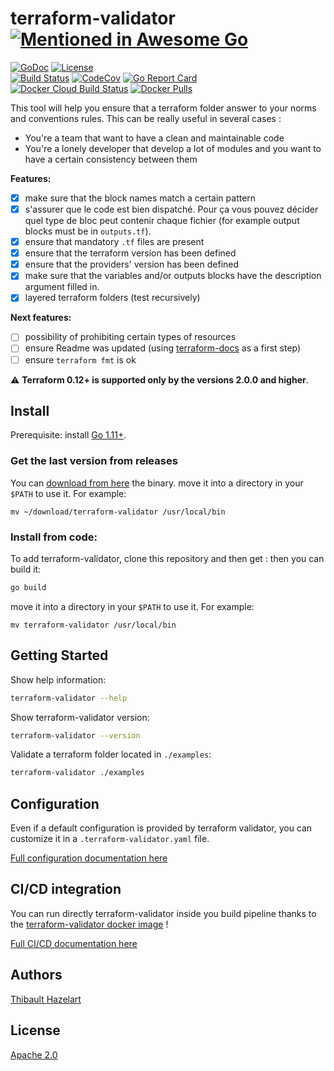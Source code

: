 # terraform-validator [![Mentioned in Awesome Go](https://awesome.re/mentioned-badge.svg)](https://github.com/avelino/awesome-go#validation)

[![GoDoc](https://godoc.org/github.com/thazelart/terraform-validator?status.svg)](https://godoc.org/github.com/thazelart/terraform-validator) [![License](https://img.shields.io/badge/License-Apache%202.0-blue.svg)](https://github.com/gojp/goreportcard/blob/master/LICENSE)          
[![Build Status](https://travis-ci.com/thazelart/terraform-validator.svg?branch=master)](https://travis-ci.com/thazelart/terraform-validator) [![CodeCov](https://codecov.io/gh/thazelart/terraform-validator/branch/master/graph/badge.svg)](https://codecov.io/gh/thazelart/terraform-validator) [![Go Report Card](https://goreportcard.com/badge/github.com/thazelart/terraform-validator)](https://goreportcard.com/report/github.com/thazelart/terraform-validator)      
[![Docker Cloud Build Status](https://img.shields.io/docker/cloud/build/thazelart/terraform-validator.svg)](https://hub.docker.com/r/thazelart/terraform-validator) [![Docker Pulls](https://img.shields.io/docker/pulls/thazelart/terraform-validator)](https://hub.docker.com/r/thazelart/terraform-validator)                 

This tool will help you ensure that a terraform folder answer to your norms and conventions rules. This can be really useful in several cases :
* You're a team that want to have a clean and maintainable code
* You're a lonely developer that develop a lot of modules and you want to have a certain consistency between them               

**Features:**         
 * [x] make sure that the block names match a certain pattern
 * [x] s'assurer que le code est bien dispatché. Pour ça vous pouvez décider quel type de bloc peut contenir chaque fichier (for example output blocks must be in `outputs.tf`).
 * [x] ensure that mandatory `.tf` files are present
 * [x] ensure that the terraform version has been defined
 * [x] ensure that the providers' version has been defined
 * [x] make sure that the variables and/or outputs blocks have the description argument filled in.
 * [x] layered terraform folders (test recursively)

**Next features:**                    
 * [ ] possibility of prohibiting certain types of resources
 * [ ] ensure Readme was updated (using [terraform-docs](https://github.com/segmentio/terraform-docs) as a first step)
 * [ ] ensure `terraform fmt` is ok

:warning: **Terraform 0.12+ is supported only by the versions 2.0.0 and higher**.

## Install

Prerequisite: install [Go 1.11+](https://golang.org/).

### Get the last version from releases
You can [download from here](https://github.com/thazelart/terraform-validator/releases) the binary. move it into a directory in your `$PATH` to use it. For example:
```
mv ~/download/terraform-validator /usr/local/bin
```

### Install from code:
To add terraform-validator, clone this repository and then get :
then you can build it:
```bash
go build
```
move it into a directory in your `$PATH` to use it. For example:
```
mv terraform-validator /usr/local/bin
```

## Getting Started

Show help information:

``` bash
terraform-validator --help
```
Show terraform-validator version:

``` bash
terraform-validator --version
```

Validate a terraform folder located in `./examples`:

```bash
terraform-validator ./examples
```

## Configuration       
Even if a default configuration is provided by terraform validator, you can customize it in a `.terraform-validator.yaml` file.

[Full configuration documentation here](docs/Configuration.md)

## CI/CD integration
You can run directly terraform-validator inside you build pipeline thanks to the [terraform-validator docker image](https://hub.docker.com/r/thazelart/terraform-validator) !

[Full CI/CD documentation here](docs/CICD.md)

## Authors
[Thibault Hazelart](https://github.com/thazelart)

## License
[Apache 2.0](/LICENSE)
